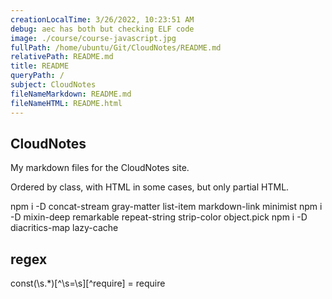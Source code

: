 ```yaml
---
creationLocalTime: 3/26/2022, 10:23:51 AM
debug: aec has both but checking ELF code
image: ./course/course-javascript.jpg
fullPath: /home/ubuntu/Git/CloudNotes/README.md
relativePath: README.md
title: README
queryPath: /
subject: CloudNotes
fileNameMarkdown: README.md
fileNameHTML: README.html
---
```



<!-- toc -->
<!-- tocstop -->

## CloudNotes

My markdown files for the CloudNotes site.

Ordered by class, with HTML in some cases, but only partial HTML.

npm i -D concat-stream gray-matter list-item markdown-link minimist
npm i -D mixin-deep remarkable repeat-string strip-color object.pick
npm i -D diacritics-map lazy-cache

## regex

const(\s.*)[^\s=\s][^require] = require
